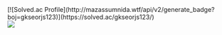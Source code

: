 <div style="align:center">[![Solved.ac Profile](http://mazassumnida.wtf/api/v2/generate_badge?boj=gkseorjs123)](https://solved.ac/gkseorjs123/)</div>
<a href="https://hits.seeyoufarm.com"><img src="https://hits.seeyoufarm.com/api/count/incr/badge.svg?url=https%3A%2F%2Fgithub.com%2Fdaekun0920%2Fhit-counter&count_bg=%2379C83D&title_bg=%23555555&icon=&icon_color=%23E7E7E7&title=hits&edge_flat=false"/></a>
